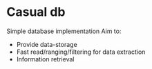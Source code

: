 # Casual db
Simple database implementation
Aim to:
* Provide data-storage
* Fast read/ranging/filtering for data extraction
* Information retrieval